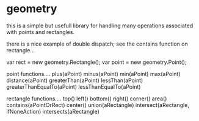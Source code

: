 geometry
========

this is a simple but usefull library for handling many operations associated with points and rectangles.

there is a nice example of double dispatch; see the contains function on rectangle...

var rect = new geometry.Rectangle();
var point = new geometry.Point();

point functions....
    plus(aPoint)
    minus(aPoint)
    min(aPoint)
    max(aPoint)
    distance(aPoint)
    greaterThan(aPoint)
    lessThan(aPoint)
    greaterThanEqualTo(aPoint)
    lessThanEqualTo(aPoint)

rectangle functions....
    top()
    left()
    bottom()
    right()
    corner()
    area()
    contains(aPointOrRect)
    center()
    union(aRectangle)
    intersect(aRectangle, ifNoneAction)
    intersects(aRectangle)


